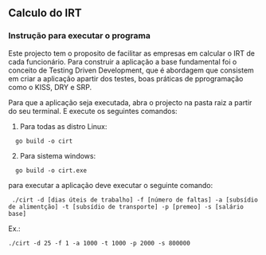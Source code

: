 ## Calculo do IRT
### Instrução para executar o programa

Este projecto tem o proposito de facilitar as empresas em calcular o IRT de cada funcionário. Para construir a aplicação a base fundamental foi o conceito de Testing Driven Development, que é abordagem que consistem em criar a aplicação apartir dos testes, boas práticas de pprogramação como o KISS, DRY e SRP.

Para que a aplicação seja executada, abra o projecto na pasta raiz a partir do seu terminal. E execute os seguintes comandos: 

1. Para todas as distro Linux:

```
  go build -o cirt 
```

2. Para sistema windows:
```
  go build -o cirt.exe 
```

para executar a aplicação deve executar o seguinte comando:

```
 ./cirt -d [dias úteis de trabalho] -f [número de faltas] -a [subsídio de alimentção] -t [subsídio de transporte] -p [premeo] -s [salário base]
```

  Ex.: 
  
  ```
  ./cirt -d 25 -f 1 -a 1000 -t 1000 -p 2000 -s 800000 
```